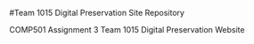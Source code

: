 #Team 1015 Digital Preservation Site Repository

COMP501 Assignment 3 Team 1015 Digital Preservation Website
